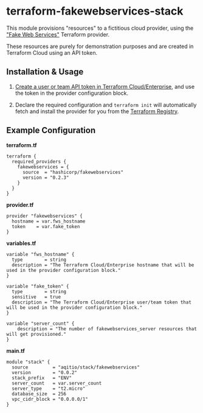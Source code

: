 # terraform-fakewebservices-stack

This module provisions "resources" to a fictitious cloud provider, using the ["Fake Web Services"](https://github.com/hashicorp/terraform-provider-fakewebservices) Terraform provider.

These resources are purely for demonstration purposes and are created in Terraform Cloud using an API token.

## Installation & Usage

1. [Create a user or team API token in Terraform Cloud/Enterprise](https://www.terraform.io/docs/cloud/users-teams-organizations/api-tokens.html), and use the token in the provider configuration block.

1. Declare the required configuration and `terraform init` will automatically fetch and install the provider for you from the [Terraform Registry](https://registry.terraform.io/).

## Example Configuration

**terraform.tf**
```hcl
terraform {
  required_providers {
    fakewebservices = {
      source  = "hashicorp/fakewebservices"
      version = "0.2.3"
    }
  }
}
```

**provider.tf**
```hcl
provider "fakewebservices" {
  hostname = var.fws_hostname
  token    = var.fake_token
}
```

**variables.tf**
```hcl
variable "fws_hostname" {
  type        = string
  description = "The Terraform Cloud/Enterprise hostname that will be used in the provider configuration block."
}

variable "fake_token" {
  type        = string
  sensitive   = true
  description = "The Terraform Cloud/Enterprise user/team token that will be used in the provider configuration block."
}

variable "server_count" {
    description = "The number of fakewebservices_server resources that will get provisioned."
}
```

**main.tf**
```hcl
module "stack" {
  source         = "aqitio/stack/fakewebservices"
  version        = "0.0.2"
  stack_prefix   = "ENV"
  server_count   = var.server_count
  server_type    = "t2.micro"
  database_size  = 256
  vpc_cidr_block = "0.0.0.0/1"
}
```
